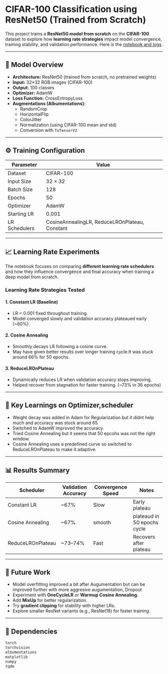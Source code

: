 # CIFAR-100 Classification using ResNet50 (Trained from Scratch)

This project trains a **ResNet50 model from scratch** on the **CIFAR-100** dataset to explore how **learning rate strategies** impact model convergence, training stability, and validation performance. Here is the [notebook and logs](https://github.com/nitin-vig/ERAv4S8/blob/main/Cifar_100_with_Resnt50_final.ipynb). 

---

## 🧠 Model Overview

- **Architecture:** ResNet50 (trained from scratch, no pretrained weights)  
- **Input:** 32×32 RGB images (CIFAR-100)  
- **Output:** 100 classes  
- **Optimizer:** AdamW  
- **Loss Function:** CrossEntropyLoss  
- **Augmentations (Albumentations):**  
  - RandomCrop  
  - HorizontalFlip  
  - ColorJitter  
  - Normalization (using CIFAR-100 mean and std)  
  - Conversion with `ToTensorV2`

---

## ⚙️ Training Configuration

| Parameter | Value |
|------------|--------|
| Dataset | CIFAR-100 |
| Input Size | 32 × 32 |
| Batch Size | 128 |
| Epochs | 50 |
| Optimizer | AdamW |
| Starting LR | 0.001 |
| LR Schedulers | CosineAnnealingLR, ReduceLROnPlateau, Constant |

---

## 📈 Learning Rate Experiments

The notebook focuses on comparing **different learning rate schedulers** and how they influence convergence and final accuracy when training a deep model from scratch.

### Learning Rate Strategies Tested

#### 1. Constant LR (Baseline)
- LR = 0.001 fixed throughout training.  
- Model converged slowly and validation accuracy plateaued early (~60%).  

#### 2. Cosine Annealing
- Smoothly decays LR following a cosine curve.  
- May have given better results over longer training cycle.It was stuck around 66% for 50 epochs. 

#### 3. ReduceLROnPlateau
- Dynamically reduces LR when validation accuracy stops improving.  
- Helped recover from stagnation for faster training. (~73% in 36 epochs)  
---

## 🧩 Key Learnings on Optimizer,scheduler

- Weight decay was added in Adam for Regularization but it didnt help much and accuracy was stuck around 65
- Switched to AdamW improved the accuracy.
- Tried Cosine Annealing but it seems that 50 epcohs was not the right window.
- Cosine Annealing uses a predefined curve so switched to ReduceLROnPlateau to make it adaptive.


---

## 📊 Results Summary

| Scheduler | Validation Accuracy | Convergence Speed | Notes |
|------------|---------------------|-------------------|-------|
| Constant LR | ~67% | Slow | Early plateau |
| Cosine Annealing | ~67% | smooth |plateaud in 50 epochs cycle |May have worked better on 100 epochs
| ReduceLROnPlateau | ~73–74% | Fast | Recovers after plateau |
---

## 🚀 Future Work

- Model overfitting improved a bit after Augumentation but can be improved further with more aggresive augumentation, Dropout 
- Experiment with **OneCycleLR** or **Warmup Cosine Annealing**.  
- Add **MixUp** for better regularization.  
- Try **gradient clipping** for stability with higher LRs.  
- Explore smaller ResNet variants (e.g., ResNet18) for faster training.  

---

## 🧩 Dependencies

```bash
torch
torchvision
albumentations
matplotlib
numpy
tqdm

